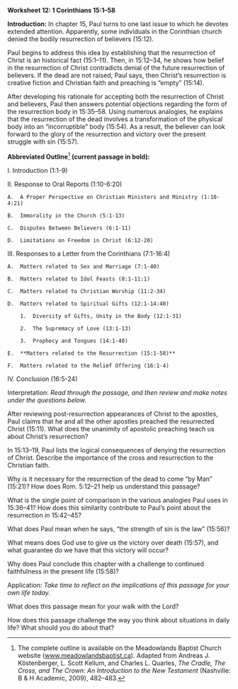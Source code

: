 **Worksheet 12: 1 Corinthians 15:1–58**

**Introduction:** In chapter 15, Paul turns to one last issue to which he devotes extended attention. Apparently, some individuals in the Corinthian church denied the bodily resurrection of believers (15:12).

Paul begins to address this idea by establishing that the resurrection of Christ is an historical fact (15:1–11). Then, in 15:12–34, he shows how belief in the resurrection of Christ contradicts denial of the future resurrection of believers. If the dead are not raised, Paul says, then Christ’s resurrection is creative fiction and Christian faith and preaching is “empty” (15:14).

After developing his rationale for accepting both the resurrection of Christ and believers, Paul then answers potential objections regarding the form of the resurrection body in 15:35–58. Using numerous analogies, he explains that the resurrection of the dead involves a transformation of the physical body into an “incorruptible” body (15:54). As a result, the believer can look forward to the glory of the resurrection and victory over the present struggle with sin (15:57).

**Abbreviated Outline**[^1] **(current passage in bold):**

I.  Introduction (1:1-9)

II. Response to Oral Reports (1:10-6:20)

    A.  A Proper Perspective on Christian Ministers and Ministry (1:10-4:21)

    B.  Immorality in the Church (5:1-13)

    C.  Disputes Between Believers (6:1-11)

    D.  Limitations on Freedom in Christ (6:12-20)

III. Responses to a Letter from the Corinthians (7:1-16:4)

    A.  Matters related to Sex and Marriage (7:1-40)

    B.  Matters related to Idol Feasts (8:1-11:1)

    C.  Matters related to Christian Worship (11:2-34)

    D.  Matters related to Spiritual Gifts (12:1-14:40)

        1.  Diversity of Gifts, Unity in the Body (12:1-31)

        2.  The Supremacy of Love (13:1-13)

        3.  Prophecy and Tongues (14:1-40)

    E.  **Matters related to the Resurrection (15:1-58)**

    F.  Matters related to the Relief Offering (16:1-4)

IV. Conclusion (16:5-24)

Interpretation: *Read through the passage, and then review and make notes under the questions below.*

After reviewing post-resurrection appearances of Christ to the apostles, Paul claims that he and all the other apostles preached the resurrected Christ (15:11). What does the unanimity of apostolic preaching teach us about Christ’s resurrection?

In 15:13–19, Paul lists the logical consequences of denying the resurrection of Christ. Describe the importance of the cross and resurrection to the Christian faith.

Why is it necessary for the resurrection of the dead to come “by Man” (15:21)? How does Rom. 5:12–21 help us understand this passage?

What is the single point of comparison in the various analogies Paul uses in 15:36–41? How does this similarity contribute to Paul’s point about the resurrection in 15:42–45?

What does Paul mean when he says, “the strength of sin is the law” (15:56)?

What means does God use to give us the victory over death (15:57), and what guarantee do we have that this victory will occur?

Why does Paul conclude this chapter with a challenge to continued faithfulness in the present life (15:58)?

Application: *Take time to reflect on the implications of this passage for your own life today.*

What does this passage mean for your walk with the Lord?

How does this passage challenge the way you think about situations in daily life? What should you do about that?

[^1]: The complete outline is available on the Meadowlands Baptist Church website (www.meadowlandsbaptist.ca). Adapted from Andreas J. Köstenberger, L. Scott Kellum, and Charles L. Quarles, *The Cradle, The Cross, and The Crown: An Introduction to the New Testament* (Nashville: B & H Academic, 2009), 482–483.
